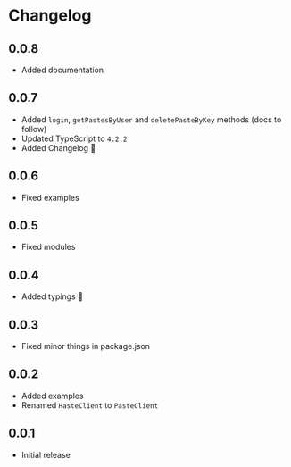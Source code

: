 # Changelog

## 0.0.8

- Added documentation

## 0.0.7

- Added `login`, `getPastesByUser` and `deletePasteByKey` methods (docs to follow)
- Updated TypeScript to `4.2.2`
- Added Changelog 🎉

## 0.0.6

- Fixed examples

## 0.0.5

- Fixed modules

## 0.0.4

- Added typings 🎉

## 0.0.3

- Fixed minor things in package.json

## 0.0.2

- Added examples
- Renamed `HasteClient` to `PasteClient`

## 0.0.1

- Initial release
